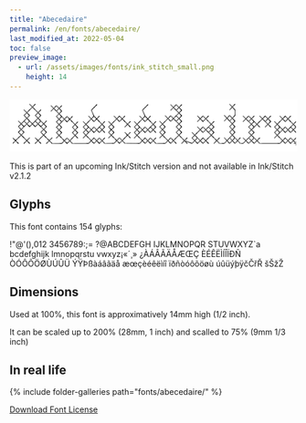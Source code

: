 ```yaml
---
title: "Abecedaire"
permalink: /en/fonts/abecedaire/
last_modified_at: 2022-05-04
toc: false
preview_image:
  - url: /assets/images/fonts/ink_stitch_small.png
    height: 14
---
```


![Abecedaire](/assets/images/fonts/abecedaire.png)

This is part of an upcoming Ink/Stitch version and not available in Ink/Stitch v2.1.2

## Glyphs

This font contains  154 glyphs:

	
!"@'(),012
3456789:;=
?@ABCDEFGH
IJKLMNOPQR
STUVWXYZ`a
bcdefghijk
lmnopqrstu
vwxyz¡«´¸»
¿ÀÁÂÃÄÅÆŒÇ
ÈÉÊËÌÍÎÏÐÑ
ÒÓÔÕÖØÙÚÛÜ
ÝŸÞßàáâãäå
æœçèéêëìíî
ïðñòóôõöøù
úûüýþÿčČřŘ
šŠžŽ

## Dimensions

Used at 100%, this font is approximatively 14mm high (1/2 inch). 

It can be scaled up to 200%  (28mm, 1 inch) and scalled to 75% (9mm  1/3 inch)


## In real life

{% include folder-galleries path="fonts/abecedaire/" %}



[Download Font License](https://github.com/inkstitch/inkstitch/tree/main/fonts/abecedaire/LICENSE)
